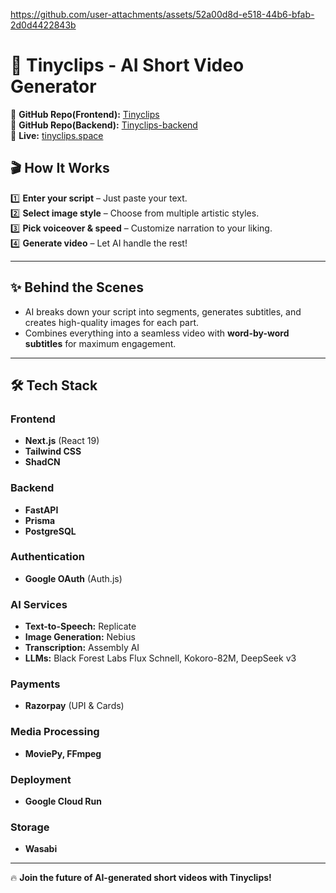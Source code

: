 

https://github.com/user-attachments/assets/52a00d8d-e518-44b6-bfab-2d0d4422843b

# 🚀 Tinyclips - AI Short Video Generator  

🔗 **GitHub Repo(Frontend):** [Tinyclips](https://github.com/rajeshrc12/tinyclips)  
🔗 **GitHub Repo(Backend):** [Tinyclips-backend](https://github.com/rajeshrc12/tinyclips-backend)  
🔗 **Live:** [tinyclips.space](https://tinyclips.space)  

## 🎬 How It Works  

1️⃣ **Enter your script** – Just paste your text.  
2️⃣ **Select image style** – Choose from multiple artistic styles.  
3️⃣ **Pick voiceover & speed** – Customize narration to your liking.  
4️⃣ **Generate video** – Let AI handle the rest!  

---

## ✨ Behind the Scenes  

- AI breaks down your script into segments, generates subtitles, and creates high-quality images for each part.  
- Combines everything into a seamless video with **word-by-word subtitles** for maximum engagement.  

---

## 🛠 Tech Stack  

### **Frontend**  
- **Next.js** (React 19)  
- **Tailwind CSS**  
- **ShadCN**  

### **Backend**  
- **FastAPI**  
- **Prisma**  
- **PostgreSQL**  

### **Authentication**  
- **Google OAuth** (Auth.js)  

### **AI Services**  
- **Text-to-Speech:** Replicate  
- **Image Generation:** Nebius  
- **Transcription:** Assembly AI  
- **LLMs:** Black Forest Labs Flux Schnell, Kokoro-82M, DeepSeek v3  

### **Payments**  
- **Razorpay** (UPI & Cards)  

### **Media Processing**  
- **MoviePy, FFmpeg**  

### **Deployment**  
- **Google Cloud Run**  

### **Storage**  
- **Wasabi**  

---

🔥 **Join the future of AI-generated short videos with Tinyclips!**
